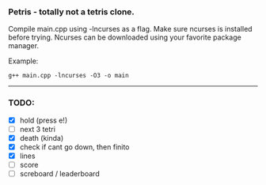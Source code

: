 ### Petris - totally not a tetris clone.

Compile main.cpp using -lncurses as a flag. Make sure ncurses is installed before trying. Ncurses can be downloaded using your favorite package manager.

Example:
```
g++ main.cpp -lncurses -O3 -o main
```
---
### TODO:
- [x] hold (press e!)
- [ ] next 3 tetri
- [x] death (kinda)
- [x] check if cant go down, then finito
- [x] lines
- [ ] score
- [ ] screboard / leaderboard
